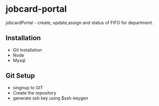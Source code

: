 # jobcard-portal
jobcardPortal - create, update,assign and status of FIFO for department .

## Installation
- Git Installation
- Node 
- Mysql

## Git Setup
- singnup to GIT
- Create the repository
- generate ssh key using $ssh-keygen
